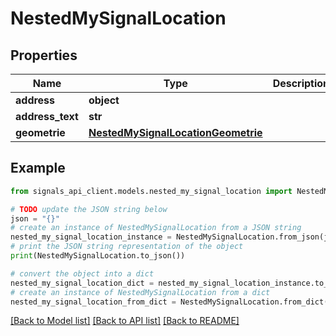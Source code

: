# NestedMySignalLocation


## Properties

Name | Type | Description | Notes
------------ | ------------- | ------------- | -------------
**address** | **object** |  | [readonly] 
**address_text** | **str** |  | [readonly] 
**geometrie** | [**NestedMySignalLocationGeometrie**](NestedMySignalLocationGeometrie.md) |  | 

## Example

```python
from signals_api_client.models.nested_my_signal_location import NestedMySignalLocation

# TODO update the JSON string below
json = "{}"
# create an instance of NestedMySignalLocation from a JSON string
nested_my_signal_location_instance = NestedMySignalLocation.from_json(json)
# print the JSON string representation of the object
print(NestedMySignalLocation.to_json())

# convert the object into a dict
nested_my_signal_location_dict = nested_my_signal_location_instance.to_dict()
# create an instance of NestedMySignalLocation from a dict
nested_my_signal_location_from_dict = NestedMySignalLocation.from_dict(nested_my_signal_location_dict)
```
[[Back to Model list]](../README.md#documentation-for-models) [[Back to API list]](../README.md#documentation-for-api-endpoints) [[Back to README]](../README.md)



